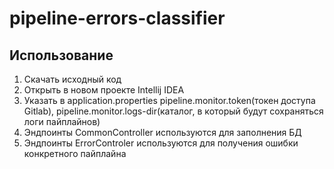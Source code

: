 # pipeline-errors-classifier


## Использование

1. Скачать исходный код
2. Открыть в новом проекте Intellij IDEA
3. Указать в application.properties pipeline.monitor.token(токен доступа Gitlab), pipeline.monitor.logs-dir(каталог, в который будут сохраняться логи пайплайнов)
4. Эндпоинты CommonController используются для заполнения БД
5. Эндпоинты ErrorControler используются для получения ошибки конкретного пайплайна
